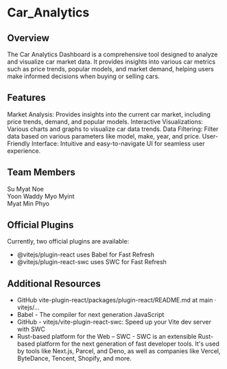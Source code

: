 # Car_Analytics 
## Overview
 The Car Analytics Dashboard is a comprehensive tool designed to analyze and visualize car market data. It provides insights into various car metrics such as price trends, popular models, and market demand, helping users make informed decisions when buying or selling cars.

## Features
Market Analysis: Provides insights into the current car market, including price trends, demand, and popular models.
Interactive Visualizations: Various charts and graphs to visualize car data trends.
Data Filtering: Filter data based on various parameters like model, make, year, and price.
User-Friendly Interface: Intuitive and easy-to-navigate UI for seamless user experience.

## Team Members
Su Myat Noe<br>
Yoon Waddy Myo Myint<br>
Myat Min Phyo<br>


## Official Plugins

Currently, two official plugins are available:

- @vitejs/plugin-react uses Babel for Fast Refresh
- @vitejs/plugin-react-swc uses SWC for Fast Refresh

## Additional Resources

- GitHub vite-plugin-react/packages/plugin-react/README.md at main · vitejs/...
- Babel - The compiler for next generation JavaScript
- GitHub - vitejs/vite-plugin-react-swc: Speed up your Vite dev server with SWC
- Rust-based platform for the Web – SWC - SWC is an extensible Rust-based platform for the next generation of fast developer tools. It's used by tools like Next.js, Parcel, and Deno, as well as companies like Vercel, ByteDance, Tencent, Shopify, and more.

